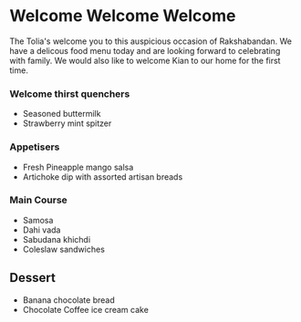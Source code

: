 # Welcome Welcome Welcome

The Tolia's welcome you to this auspicious occasion of Rakshabandan. We have a delicous food menu today and are looking forward to celebrating with family. We would
also like to welcome Kian to our home for the first time. 


### Welcome thirst quenchers
- Seasoned buttermilk 
- Strawberry mint spitzer
### Appetisers 
- Fresh Pineapple mango salsa
- Artichoke dip with assorted artisan breads
### Main Course 
- Samosa 
- Dahi vada 
- Sabudana khichdi 
- Coleslaw sandwiches
## Dessert
- Banana chocolate bread 
- Chocolate Coffee ice cream cake 

